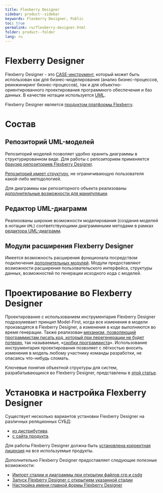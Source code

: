 ```yaml
---
title: Flexberry Designer
sidebar: product--sidebar
keywords: Flexberry Designer, Public
toc: true
permalink: ru/flexberry-designer.html
folder: product--folder
lang: ru
---
```


# Flexberry Designer
Flexberry Designer - это [CASE-инструмент](https://ru.wikipedia.org/wiki/CASE), который может быть использован как для бизнес-моделирования (анализ бизнес-процессов, реинжиниринг бизнес-процессов), так и для объектно-ориентированного проектирования программного обеспечения и баз данных. В качестве нотации используется [UML](http://www.uml.org).

Flexberry Designer является [продуктом платформы Flexberry](platform-structure.html).

# Состав
## Репозиторий UML-моделей
Репозиторий моделей позволяет удобно хранить диаграммы в структурированном виде. Для работы с репозиторием применяется  [браузер репозиториев Flexberry Designer](flexberry-designer-repository-browser.html).

[Репозиторий имеет структуру](recommended-structure-repository-and--placing-diagrams.html), не ограничивающую пользователя какой-либо методологией.

Для диаграммы как репозиторного объекта реализованы [дополнительные возможности для манипуляции](working-with-diagrams-in-the-repository-browser.html).

## Редактор UML-диаграмм
Реализованы широкие возможности моделирования (создания моделей в нотации `UML`) соответствующими диаграммными методами в рамках [редактора UML-диаграмм](editing-diagram.html).

## Модули расширения Flexberry Designer
Имеется возможность расширения функционала посредством подключения [дополнительных модулей](case-plugins.html). Модули предоставляют возможности расширения пользовательского интерфейса, структуры данных, возможностей по генерации исходного кода с моделей.

# Проектирование во Flexberry Designer
Проектирование с использованием инструментария Flexberry Designer подразумевает принцип Model-First, когда все изменения в модели производятся в Flexberry Designer, а изменения в коде выполняются во время генерации. Также реализован [механизм, позволяющий программистам писать код, который при перегенерации не будет потерян](code-generation.html), так называемые, «[скобки программиста](programmer-brackets.html)». Использование инструментария проектирования позволяет с лёгкостью вносить изменения в модель любому участнику команды разработки, не опасаясь что-нибудь сломать.

Ключевые понятия объектной структуры для систем, разрабатывающихся во Flexberry Designer, представлены в [этой статье](key-concepts-flexberry-designer.html).

# Установка и настройка Flexberry Designer
Существует несколько вариантов установки Flexberry Designer на различных реляционных СУБД:
* [из дистрибутива](flexberry-designer-standalone-install.html).
* [с сайта продукта](flexberry-designer-install.html).

Для работы Flexberry Designer должна быть [установлена корректная лицензия](installation-licensing-files.html) на все используемые продукты.

Дополнительно Flexberry Designer предоставляет следующие полезные возможности:
* [Импорт стадии и диаграммы при открытии файлов crp и csdg](import-crp-csdg.html)
* [Запуск Flexberry Designer с открытием указанной стадии](flexberry-designer-running-with-the-opening-of-stage.html)
* [Настройка имени главной формы Flexberry Designer](flexberry-designer-form-name.html)
